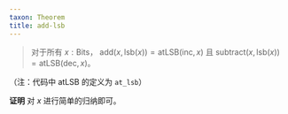 ```yaml
---
taxon: Theorem
title: add-lsb
---
```


> 对于所有 $x : \text{Bits}$， $\text{add}(x, \text{lsb}(x)) = \text{atLSB}(\text{inc}, x)$ 且 $\text{subtract}(x, \text{lsb}(x)) = \text{atLSB}(\text{dec}, x)$。

（注：代码中 $\text{atLSB}$ 的定义为 `at_lsb`）

**证明** 对 $x$ 进行简单的归纳即可。
